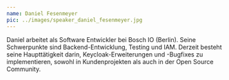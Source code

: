 ```yaml
---
name: Daniel Fesenmeyer
pic: ../images/speaker_daniel_fesenmeyer.jpg
---
```


Daniel arbeitet als Software Entwickler bei Bosch IO (Berlin). Seine Schwerpunkte sind Backend-Entwicklung, Testing und
IAM. Derzeit besteht seine Haupttätigkeit darin, Keycloak-Erweiterungen und -Bugfixes zu implementieren, sowohl in
Kundenprojekten als auch in der Open Source Community.
